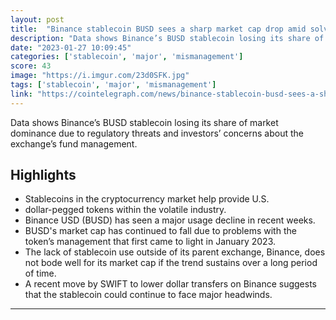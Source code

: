 ```yaml
---
layout: post
title:  "Binance stablecoin BUSD sees a sharp market cap drop amid solvency and mismanagement worries"
description: "Data shows Binance’s BUSD stablecoin losing its share of market dominance due to regulatory threats and investors’ concerns about the exchange’s fund management."
date: "2023-01-27 10:09:45"
categories: ['stablecoin', 'major', 'mismanagement']
score: 43
image: "https://i.imgur.com/23d0SFK.jpg"
tags: ['stablecoin', 'major', 'mismanagement']
link: "https://cointelegraph.com/news/binance-stablecoin-busd-sees-a-sharp-market-cap-drop-amid-solvency-and-mismanagement-worries"
---
```


Data shows Binance’s BUSD stablecoin losing its share of market dominance due to regulatory threats and investors’ concerns about the exchange’s fund management.

## Highlights

- Stablecoins in the cryptocurrency market help provide U.S.
- dollar-pegged tokens within the volatile industry.
- Binance USD (BUSD) has seen a major usage decline in recent weeks.
- BUSD's market cap has continued to fall due to problems with the token’s management that first came to light in January 2023.
- The lack of stablecoin use outside of its parent exchange, Binance, does not bode well for its market cap if the trend sustains over a long period of time.
- A recent move by SWIFT to lower dollar transfers on Binance suggests that the stablecoin could continue to face major headwinds.

---
